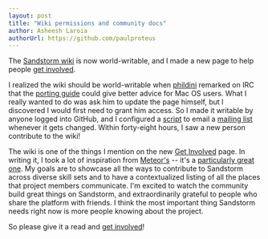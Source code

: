 ```yaml
---
layout: post
title: "Wiki permissions and community docs"
author: Asheesh Laroia
authorUrl: https://github.com/paulproteus
---
```


The [Sandstorm wiki](https://github.com/sandstorm-io/sandstorm/wiki) is now
world-writable, and I made a new page to help people
[get involved](https://github.com/sandstorm-io/sandstorm/wiki/Get-Involved).

I realized the wiki should be world-writable when
[phildini](http://www.philipjohnjames.com/) remarked on IRC that the
[porting guide](https://github.com/sandstorm-io/sandstorm/wiki/Porting-Guide)
could give better advice for Mac OS users. What I really wanted to do was ask
him to update the page himself, but I discovered I would first need to grant him
access. So I made it writable by anyone logged into GitHub, and I configured a
[script](https://github.com/paulproteus/github-wiki-diffs) to email a
[mailing list](https://groups.google.com/forum/#!forum/sandstorm-auto-wiki)
whenever it gets changed. Within forty-eight hours, I saw a new person
contribute to the wiki!

The wiki is one of the things I mention on the new
[Get Involved](https://github.com/sandstorm-io/sandstorm/wiki/Get-Involved) page.
In writing it, I took a lot of inspiration from [Meteor's](https://www.meteor.com/get-involved)
-- it's a
[particularly great one](https://twitter.com/asheeshlaroia/status/555747565493563392).
My goals are to showcase all the ways to contribute to Sandstorm across diverse
skill sets and to have a contextualized listing of all the places that project
members communicate. I'm excited to watch the community build great things on
Sandstorm, and extraordinarily grateful to people who share the platform with
friends. I think the most important thing Sandstorm needs right now is more
people knowing about the project.

So please give it a read and
[get involved](https://github.com/sandstorm-io/sandstorm/wiki/Get-Involved)!